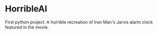 # HorribleAI
First python project: A horrible recreation of Iron Man's Jarvis alarm clock featured in the movie.
